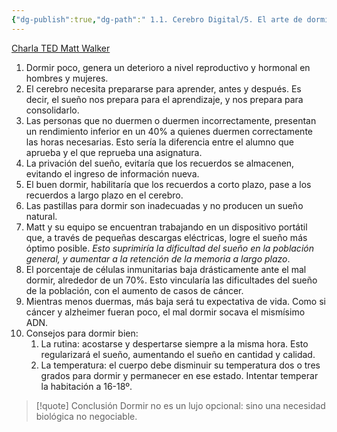 ```yaml
---
{"dg-publish":true,"dg-path":" 1.1. Cerebro Digital/5. El arte de dormir bien/5.1. La importancia de dormir bien, según el científico del sueño - Matt Walker.md","permalink":"/1-1-cerebro-digital/5-el-arte-de-dormir-bien/5-1-la-importancia-de-dormir-bien-segun-el-cientifico-del-sueno-matt-walker/","tags":["Productividad"]}
---
```


[Charla TED Matt Walker](https://www.youtube.com/watch?v=CJdRFNDn6AM&pp=ygUXZG9ybWlyIGVzIHR1IHN1cGVycG9kZXI%3D)

1. Dormir poco, genera un deterioro a nivel reproductivo y hormonal en hombres y mujeres. 
2. El cerebro necesita prepararse para aprender, antes y después. Es decir, el sueño nos prepara para el aprendizaje, y nos prepara para consolidarlo. 
3. Las personas que no duermen o duermen incorrectamente, presentan un rendimiento inferior en un 40% a quienes duermen correctamente las horas necesarias. Esto sería la diferencia entre el alumno que aprueba y el que reprueba una asignatura.
4. La privación del sueño, evitaría que los recuerdos se almacenen, evitando el ingreso de información nueva. 
5. El buen dormir, habilitaría que los recuerdos a corto plazo, pase a los recuerdos a largo plazo en el cerebro. 
6. Las pastillas para dormir son inadecuadas y no producen un sueño natural.
7. Matt y su equipo se encuentran trabajando en un dispositivo portátil que, a través de pequeñas descargas eléctricas, logre el sueño más óptimo posible. *Esto suprimiría la dificultad del sueño en la población general, y aumentar a la retención de la memoria a largo plazo*. 
8. El porcentaje de células inmunitarias baja drásticamente ante el mal dormir, alrededor de un 70%. Esto vincularía las dificultades del sueño de la población, con el aumento de casos de cáncer.
9. Mientras menos duermas, más baja será tu expectativa de vida. Como si cáncer y alzheimer fueran poco, el mal dormir socava el mismísimo ADN. 
10. Consejos para dormir bien:
	1. La rutina: acostarse y despertarse siempre a la misma hora. Esto regularizará el sueño, aumentando el sueño en cantidad y calidad.
	2. La temperatura: el cuerpo debe disminuir su temperatura dos o tres grados para dormir y permanecer en ese estado. Intentar temperar la habitación a 16-18º. 

> [!quote] Conclusión
> Dormir no es un lujo opcional: sino una necesidad biológica no negociable.

